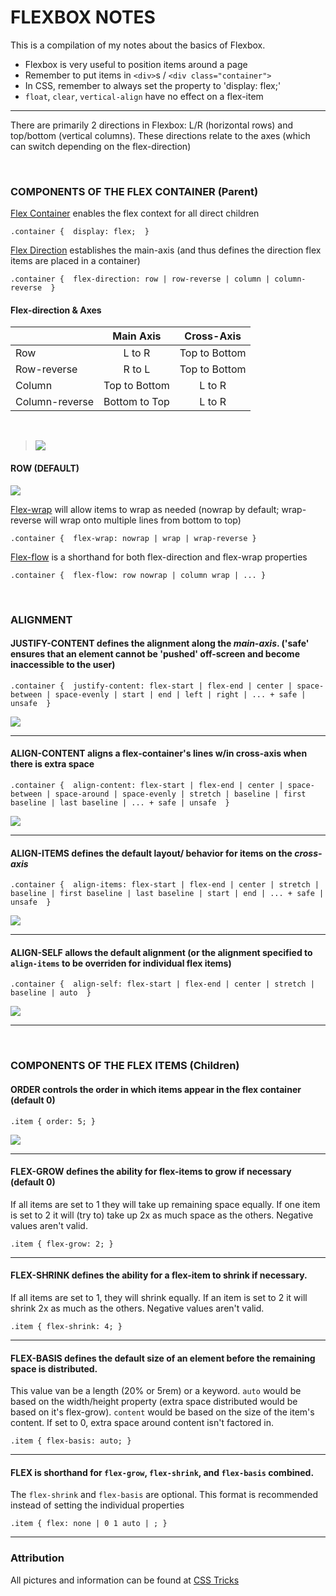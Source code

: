 # FLEXBOX NOTES
This is a compilation of my notes about the basics of Flexbox.<br>
* Flexbox is very useful to position items around a page
* Remember to put items in `<div>`s / `<div class="container">`
* In CSS, remember to always set the property to 'display: flex;'
* `float`, `clear`, `vertical-align` have no effect on a flex-item

------

There are primarily 2 directions in Flexbox: L/R (horizontal rows) and top/bottom (vertical columns). These directions relate to the axes (which can switch depending on the flex-direction)

<br>

### COMPONENTS OF THE FLEX CONTAINER (Parent)
<u>Flex Container</u> enables the flex context for all direct children

`.container { 
    display: flex; 
}`

<u>Flex Direction</u> establishes the main-axis (and thus defines the direction flex items are placed in a container)

`.container { 
    flex-direction: row | row-reverse | column | column-reverse 
}`

#### Flex-direction & Axes

|                |   Main Axis   |  Cross-Axis   |
|----------------|:-------------:|:-------------:|
| Row            |    L to R     | Top to Bottom |
| Row-reverse    |    R to L     | Top to Bottom |
| Column         | Top to Bottom |    L to R     |
| Column-reverse | Bottom to Top |    L to R     |

<br>

><img src="https://css-tricks.com/wp-content/uploads/2018/10/flex-direction.svg">

#### ROW (DEFAULT)

<img src="https://css-tricks.com/wp-content/uploads/2018/11/00-basic-terminology.svg">

<u>Flex-wrap</u> will allow items to wrap as needed (nowrap by default; wrap-reverse will wrap onto multiple lines from bottom to top)

`.container { 
    flex-wrap: nowrap | wrap | wrap-reverse
}`

<u>Flex-flow</u> is a shorthand for both flex-direction and flex-wrap properties

`.container { 
    flex-flow: row nowrap | column wrap | ...
}`

 <br> 

### ALIGNMENT

#### JUSTIFY-CONTENT defines the alignment along the <em> main-axis</em>. ('safe' ensures that an element cannot be 'pushed' off-screen and become inaccessible to the user)

`.container { 
    justify-content: flex-start | flex-end | center | space-between | space-evenly | start | end | left | right | ... + safe | unsafe 
}`

<img src="https://css-tricks.com/wp-content/uploads/2018/10/justify-content.svg">

<hr>

#### ALIGN-CONTENT aligns a flex-container's lines w/in cross-axis when there is extra space

`.container { 
    align-content: flex-start | flex-end | center | space-between | space-around | space-evenly | stretch | baseline | first baseline | last baseline | ... + safe | unsafe 
}`

<img src="https://css-tricks.com/wp-content/uploads/2018/10/align-content.svg">

<hr>

#### ALIGN-ITEMS defines the default layout/ behavior for items on the <em>cross-axis</em>

`.container { 
    align-items: flex-start | flex-end | center | stretch | baseline | first baseline | last baseline | start | end | ... + safe | unsafe 
}`

<img src="https://css-tricks.com/wp-content/uploads/2018/10/align-items.svg">

<hr>

#### ALIGN-SELF allows the default alignment (or the alignment specified to `align-items` to be overriden for individual flex items)

`.container { 
    align-self: flex-start | flex-end | center | stretch | baseline | auto 
}`

<img src="https://css-tricks.com/wp-content/uploads/2018/10/align-self.svg">

<hr>
<br>

### COMPONENTS OF THE FLEX ITEMS (Children)

#### ORDER controls the order in which items appear in the flex container (default 0)

`.item {
    order: 5;
}`

<img src="https://css-tricks.com/wp-content/uploads/2018/10/order.svg">

<hr>

#### FLEX-GROW defines the ability for flex-items to grow if necessary (default 0)
If all items are set to 1 they will take up remaining space equally. If one item is set to 2 it will (try to) take up 2x as much space as the others. Negative values aren't valid.

`.item {
    flex-grow: 2;
}`

<hr>

#### FLEX-SHRINK defines the ability for a flex-item to shrink if necessary.
If all items are set to 1, they will shrink equally. If an item is set to 2 it will shrink 2x as much as the others. Negative values aren't valid.

`.item {
    flex-shrink: 4;
}`

<hr>

#### FLEX-BASIS defines the default size of an element before the remaining space is distributed. 
This value van be a length (20% or 5rem) or a keyword. `auto` would be based on the width/height property (extra space distributed would be based on it's flex-grow). `content` would be based on the size of the item's content. If set to 0, extra space around content isn't factored in.

`.item {
    flex-basis: auto;
}`

<hr>

#### FLEX is shorthand for `flex-grow`, `flex-shrink`, and `flex-basis` combined. 
The `flex-shrink` and `flex-basis` are optional. This format is recommended instead of setting the individual properties

`.item {
    flex: none | 0 1 auto | ;
}`

<hr>

### Attribution
All pictures and information can be found at
[CSS Tricks](https://css-tricks.com/snippets/css/a-guide-to-flexbox/)